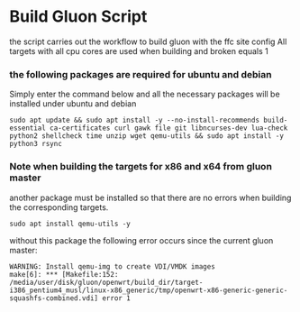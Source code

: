 # Build Gluon Script
the script carries out the workflow to build gluon with the ffc site config
All targets with all cpu cores are used when building and broken equals 1


### the following packages are required for ubuntu and debian
Simply enter the command below and all the necessary packages will be installed under ubuntu and debian
````
sudo apt update && sudo apt install -y --no-install-recommends build-essential ca-certificates curl gawk file git libncurses-dev lua-check python2 shellcheck time unzip wget qemu-utils && sudo apt install -y python3 rsync
````


### Note when building the targets for x86 and x64 from gluon master
another package must be installed so that there are no errors when building the corresponding targets.
````
sudo apt install qemu-utils -y
````

without this package the following error occurs since the current gluon master:
````
WARNING: Install qemu-img to create VDI/VMDK images
make[6]: *** [Makefile:152: /media/user/disk/gluon/openwrt/build_dir/target-i386_pentium4_musl/linux-x86_generic/tmp/openwrt-x86-generic-generic-squashfs-combined.vdi] error 1
````
